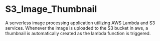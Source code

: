 # S3_Image_Thumbnail
 A serverless image processing application utilizing AWS Lambda and S3 services. Whenever the image is uploaded to the S3 bucket in aws, a thumbnail is automatically created as the lambda function is triggered.
